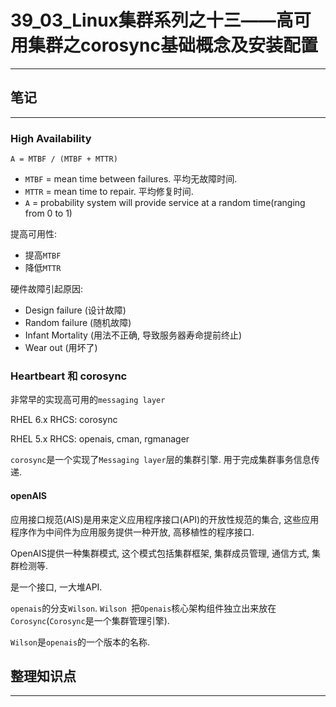 # 39_03_Linux集群系列之十三——高可用集群之corosync基础概念及安装配置

---

## 笔记

---

### High Availability

```
A = MTBF / (MTBF + MTTR)
```

* `MTBF` = mean time between failures. 平均无故障时间.
* `MTTR` = mean time to repair. 平均修复时间.
* `A` = probability system will provide service at a random time(ranging from 0 to 1)

提高可用性:

* 提高`MTBF`
* 降低`MTTR`

硬件故障引起原因:

* Design failure (设计故障)
* Random failure (随机故障)
* Infant Mortality (用法不正确, 导致服务器寿命提前终止)
* Wear out (用坏了)

### Heartbeart 和 corosync
 
非常早的实现高可用的`messaging layer`

RHEL 6.x RHCS: corosync

RHEL 5.x RHCS: openais, cman, rgmanager 

`corosync`是一个实现了`Messaging layer`层的集群引擎. 用于完成集群事务信息传递.

#### openAIS

应用接口规范(AIS)是用来定义应用程序接口(API)的开放性规范的集合, 这些应用程序作为中间件为应用服务提供一种开放, 高移植性的程序接口.

OpenAIS提供一种集群模式, 这个模式包括集群框架, 集群成员管理, 通信方式, 集群检测等.

是一个接口, 一大堆API.

`openais`的分支`Wilson`. `Wilson `把`Openais`核心架构组件独立出来放在`Corosync`(`Corosync`是一个集群管理引擎).

`Wilson`是`openais`的一个版本的名称.

## 整理知识点

---